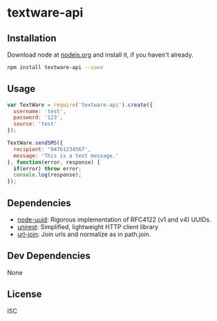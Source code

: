 # textware-api



## Installation

Download node at [nodejs.org](http://nodejs.org) and install it, if you haven't already.

```sh
npm install textware-api --save
```

## Usage

``` js
var TextWare = require('textware-api').create({
  username: 'test',
  password: '123',
  source: 'test'
});

TextWare.sendSMS({
  recipient: '94761234567',
  message: 'This is a test message.'
}, function(error, response) {
  if(error) throw error;
  console.log(response);
});

```

## Dependencies

- [node-uuid](https://github.com/broofa/node-uuid): Rigorous implementation of RFC4122 (v1 and v4) UUIDs.
- [unirest](https://github.com/Mashape/unirest-nodejs): Simplified, lightweight HTTP client library
- [url-join](https://github.com/jfromaniello/url-join): Join urls and normalize as in path.join.

## Dev Dependencies


None

## License

ISC
